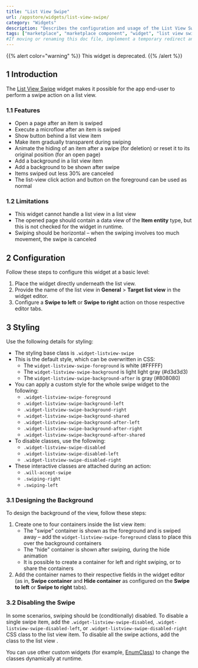```yaml
---
title: "List View Swipe"
url: /appstore/widgets/list-view-swipe/
category: "Widgets"
description: "Describes the configuration and usage of the List View Swipe widget, which is available in the Mendix Marketplace."
tags: ["marketplace", "marketplace component", "widget", "list view swipe", "platform support"]
#If moving or renaming this doc file, implement a temporary redirect and let the respective team know they should update the URL in the product. See Mapping to Products for more details.
---
```


{{% alert color="warning" %}}
This widget is deprecated.
{{% /alert %}}

## 1 Introduction

The [List View Swipe](https://marketplace.mendix.com/link/component/47781/) widget makes it possible for the app end-user to perform a swipe action on a list view.

### 1.1 Features

* Open a page after an item is swiped
* Execute a microflow after an item is swiped
* Show button behind a list view item
* Make item gradually transparent during swiping
* Animate the hiding of an item after a swipe (for deletion) or reset it to its original position (for an open page)
* Add a background in a list view item
* Add a background to be shown after swipe
* Items swiped out less 30% are canceled
* The list-view click action and button on the foreground can be used as normal

### 1.2 Limitations

* This widget cannot handle a list view in a list view
* The opened page should contain a data view of the **Item entity** type, but this is not checked for the widget in runtime.
* Swiping should be horizontal – when the swiping involves too much movement, the swipe is canceled

## 2 Configuration

Follow these steps to configure this widget at a basic level:

1. Place the widget directly underneath the list view.
2. Provide the name of the list view in **General** > **Target list view** in the widget editor.
3. Configure a **Swipe to left** or **Swipe to right** action on those respective editor tabs.

## 3 Styling

Use the following details for styling:

* The styling base class is `.widget-listview-swipe`
* This is the default style, which can be overwritten in CSS:
    * The `widget-listview-swipe-foreground` is white (#FFFFF)
    * The `widget-listview-swipe-background` is light light gray (#d3d3d3)
    * The `widget-listview-swipe-background-after` is gray (#808080)
* You can apply a custom style for the whole swipe widget to the following:
    * `.widget-listview-swipe-foreground`
    * `.widget-listview-swipe-background-left`
    * `.widget-listview-swipe-background-right`
    * `.widget-listview-swipe-background-shared`
    * `.widget-listview-swipe-background-after-left`
    * `.widget-listview-swipe-background-after-right`
    * `.widget-listview-swipe-background-after-shared`
* To disable classes, use the following:
    * `.widget-listview-swipe-disabled`
    * `.widget-listview-swipe-disabled-left`
    * `.widget-listview-swipe-disabled-right`
* These interactive classes are attached during an action: 
    * `.will-accept-swipe`
    * `.swiping-right`
    * `.swiping-left`

### 3.1 Designing the Background

To design the background of the view, follow these steps:

1. Create one to four containers inside the list view item:
    * The "swipe" container is shown as the foreground and is swiped away – add the `widget-listview-swipe-foreground` class to place this over the background containers
    * The  "hide" container is shown after swiping, during the hide animation
    * It is possible to create a container for left and right swiping, or to share the containers
2. Add the container names to their respective fields in the widget editor (as in, **Swipe container** and **Hide container** as configured on the **Swipe to left** or **Swipe to right** tabs).

### 3.2 Disabling the Swipe

In some scenarios, swiping should be (conditionally) disabled. To disable a single swipe item, add the `.widget-listview-swipe-disabled`, `.widget-listview-swipe-disabled-left`, or `.widget-listview-swipe-disabled-right` CSS class to the list view item. To disable all the swipe actions, add the class to the list view .

You can use other custom widgets (for example, [EnumClass](https://marketplace.mendix.com/link/component/2641/)) to change the classes dynamically at runtime. 
